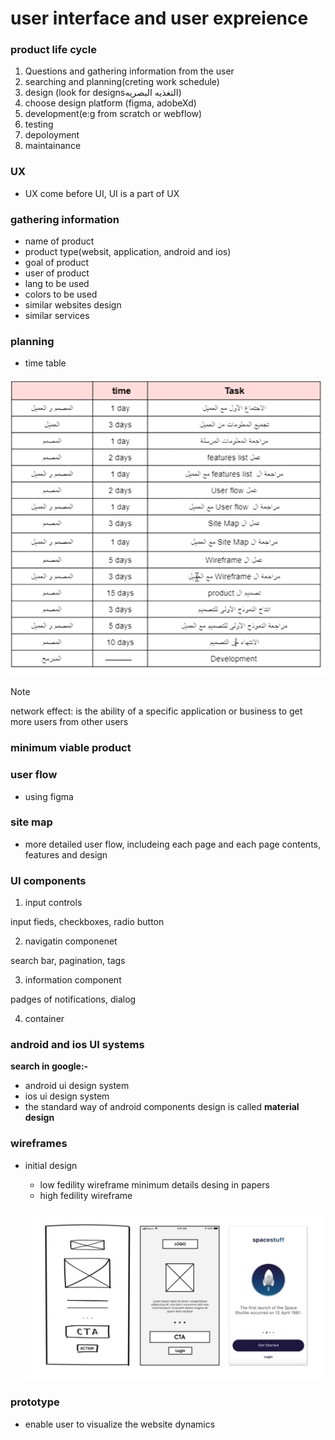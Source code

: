 # user interface and user expreience

### product life cycle
1. Questions and gathering information from the user
2. searching and planning(creting work schedule)
3. design (look for designsالتغذيه البصريه)
4. choose design platform (figma, adobeXd)
5. development(e:g from scratch or webflow)
6. testing
7. depoloyment
8. maintainance

### UX
- UX come before UI, UI is a part of UX

### gathering information
- name of product
- product type(websit, application, android and ios)
- goal of product
- user of product
- lang to be used
- colors to be used
- similar websites design
- similar services

### planning
- time table

![](./tmeTable2.png)

> [!NOTE]
> network effect: is the ability of a specific application or business to get more users from other users

### minimum viable product

### user flow
- using figma

### site map
- more detailed user flow, includeing each page and each page contents, features and design

### UI components
1. input controls

input fieds, checkboxes, radio button

2. navigatin componenet

search bar, pagination, tags

3. information component

padges of notifications, dialog

4. container

### android and ios UI systems

**search in google:-**

- android ui design system
- ios ui design system
- the standard way of android components design is called **material design** 

### wireframes
- initial design
    - low fedility wireframe
    minimum details desing in papers
    - high fedility wireframe

    ![](./all-wireframes-1030x585.jpg)

### prototype
- enable user to visualize the website dynamics